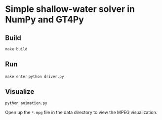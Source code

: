 # Simple shallow-water solver in NumPy and GT4Py

## Build

`make build`

## Run

`make enter`
`python driver.py`

## Visualize

`python animation.py`

Open up the `*.mpg` file in the data directory to view the MPEG visualization.

